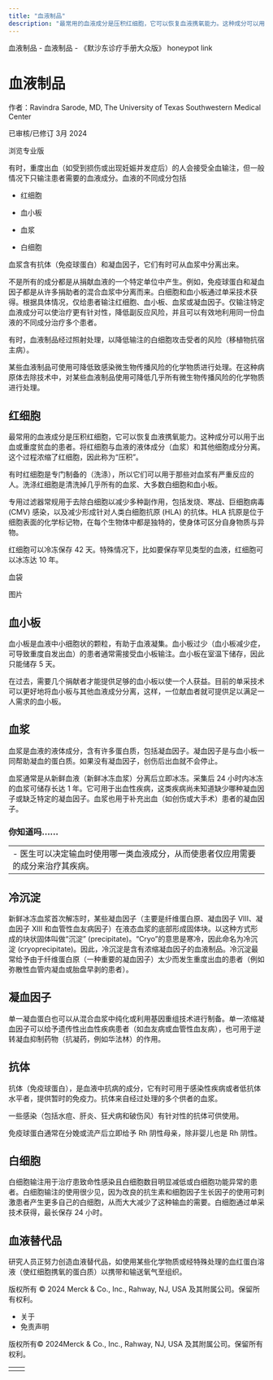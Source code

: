 ```yaml
---
title: "血液制品"
description: "最常用的血液成分是压积红细胞，它可以恢复血液携氧能力。这种成分可以用于出血或重度贫血的患者。将红细胞与血液的液体成分（血浆）和其他细胞成分分离。这个过程浓缩了红细胞，因此称为“压积”。"
---
```


﻿血液制品 \- 血液制品 \- 《默沙东诊疗手册大众版》 honeypot link

# 血液制品

作者：Ravindra Sarode, MD, The University of Texas Southwestern Medical Center

已审核/已修订 3月 2024

浏览专业版

有时，重度出血（如受到损伤或出现妊娠并发症后）的人会接受全血输注，但一般情况下只输注患者需要的血液成分。血液的不同成分包括

- 红细胞

- 血小板

- 血浆

- 白细胞


血浆含有抗体（免疫球蛋白）和凝血因子，它们有时可从血浆中分离出来。

不是所有的成分都是从捐献血液的一个特定单位中产生。例如，免疫球蛋白和凝血因子都是从许多捐助者的混合血浆中分离而来。白细胞和血小板通过单采技术获得。根据具体情况，仅给患者输注红细胞、血小板、血浆或凝血因子。仅输注特定血液成分可以使治疗更有针对性，降低副反应风险，并且可以有效地利用同一份血液的不同成分治疗多个患者。

有时，血液制品经过照射处理，以降低输注的白细胞攻击受者的风险（移植物抗宿主病）。

某些血液制品可使用可降低致感染微生物传播风险的化学物质进行处理。在这种病原体去除技术中，对某些血液制品使用可降低几乎所有微生物传播风险的化学物质进行处理。

## 红细胞

最常用的血液成分是压积红细胞，它可以恢复血液携氧能力。这种成分可以用于出血或重度贫血的患者。将红细胞与血液的液体成分（血浆）和其他细胞成分分离。这个过程浓缩了红细胞，因此称为“压积”。

有时红细胞是专门制备的（洗涤），所以它们可以用于那些对血浆有严重反应的人。洗涤红细胞是清洗掉几乎所有的血浆、大多数白细胞和血小板。

专用过滤器常规用于去除白细胞以减少多种副作用，包括发烧、寒战、巨细胞病毒 (CMV) 感染，以及减少形成针对人类白细胞抗原 (HLA) 的抗体。HLA 抗原是位于细胞表面的化学标记物，在每个生物体中都是独特的，使身体可区分自身物质与异物。

红细胞可以冷冻保存 42 天。特殊情况下，比如要保存罕见类型的血液，红细胞可以冰冻达 10 年。

血袋



图片

## 血小板

血小板是血液中小细胞状的颗粒，有助于血液凝集。血小板过少（血小板减少症，可导致重度自发出血）的患者通常需接受血小板输注。血小板在室温下储存，因此只能储存 5 天。

在过去，需要几个捐献者才能提供足够的血小板以使一个人获益。目前的单采技术可以更好地将血小板与其他血液成分分离，这样，一位献血者就可提供足以满足一人需求的血小板。

## 血浆

血浆是血液的液体成分，含有许多蛋白质，包括凝血因子。凝血因子是与血小板一同帮助凝血的蛋白质。如果没有凝血因子，创伤后出血就不会停止。

血浆通常是从新鲜血液（新鲜冰冻血浆）分离后立即冰冻。采集后 24 小时内冰冻的血浆可储存长达 1 年。它可用于出血性疾病，这类疾病尚未知道缺少哪种凝血因子或缺乏特定的凝血因子。血浆也用于补充出血（如创伤或大手术）患者的凝血因子。

### 你知道吗……

|     |
| --- |
| - 医生可以决定输血时使用哪一类血液成分，从而使患者仅应用需要的成分来治疗其疾病。 |

## 冷沉淀

新鲜冰冻血浆首次解冻时，某些凝血因子（主要是纤维蛋白原、凝血因子 VIII、凝血因子 XIII 和血管性血友病因子）在液态血浆的底部形成固体块。以这种方式形成的块状固体叫做“沉淀” (precipitate)。“Cryo”的意思是寒冷，因此命名为冷沉淀 (cryoprecipitate)。因此，冷沉淀是含有浓缩凝血因子的血液制品。冷沉淀最常给予由于纤维蛋白原（一种重要的凝血因子）太少而发生重度出血的患者（例如弥散性血管内凝血或胎盘早剥的患者）。

## 凝血因子

单一凝血蛋白也可以从混合血浆中纯化或利用基因重组技术进行制备。单一浓缩凝血因子可以给予遗传性出血性疾病患者（如血友病或血管性血友病），也可用于逆转凝血抑制药物（抗凝药，例如华法林）的作用。

## 抗体

抗体（免疫球蛋白），是血液中抗病的成分，它有时可用于感染性疾病或者低抗体水平者，提供暂时的免疫力。抗体来自经过处理的多个供者的血浆。

一些感染（包括水痘、肝炎、狂犬病和破伤风）有针对性的抗体可供使用。

免疫球蛋白通常在分娩或流产后立即给予 Rh 阴性母亲，除非婴儿也是 Rh 阴性。

## 白细胞

白细胞输注用于治疗患致命性感染且白细胞数目明显减低或白细胞功能异常的患者。白细胞输注的使用很少见，因为改良的抗生素和细胞因子生长因子的使用可刺激患者产生更多自己的白细胞，从而大大减少了这种输血的需要。白细胞通过单采技术获得，最长保存 24 小时。

## 血液替代品

研究人员正努力创造血液替代品，如使用某些化学物质或经特殊处理的血红蛋白溶液（使红细胞携氧的蛋白质）以携带和输送氧气至组织。



版权所有 © 2024
Merck & Co., Inc., Rahway, NJ, USA 及其附属公司。保留所有权利。

- 关于
- 免责声明

版权所有© 2024Merck & Co., Inc., Rahway, NJ, USA 及其附属公司。保留所有权利。

|     |     |
| --- | --- |
|  |  |